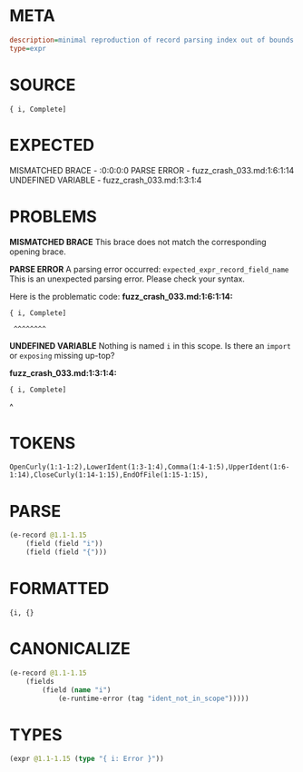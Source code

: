 # META
~~~ini
description=minimal reproduction of record parsing index out of bounds crash
type=expr
~~~
# SOURCE
~~~roc
{ i, Complete]
~~~
# EXPECTED
MISMATCHED BRACE - :0:0:0:0
PARSE ERROR - fuzz_crash_033.md:1:6:1:14
UNDEFINED VARIABLE - fuzz_crash_033.md:1:3:1:4
# PROBLEMS
**MISMATCHED BRACE**
This brace does not match the corresponding opening brace.

**PARSE ERROR**
A parsing error occurred: `expected_expr_record_field_name`
This is an unexpected parsing error. Please check your syntax.

Here is the problematic code:
**fuzz_crash_033.md:1:6:1:14:**
```roc
{ i, Complete]
```
     ^^^^^^^^


**UNDEFINED VARIABLE**
Nothing is named `i` in this scope.
Is there an `import` or `exposing` missing up-top?

**fuzz_crash_033.md:1:3:1:4:**
```roc
{ i, Complete]
```
  ^


# TOKENS
~~~zig
OpenCurly(1:1-1:2),LowerIdent(1:3-1:4),Comma(1:4-1:5),UpperIdent(1:6-1:14),CloseCurly(1:14-1:15),EndOfFile(1:15-1:15),
~~~
# PARSE
~~~clojure
(e-record @1.1-1.15
	(field (field "i"))
	(field (field "{")))
~~~
# FORMATTED
~~~roc
{i, {}
~~~
# CANONICALIZE
~~~clojure
(e-record @1.1-1.15
	(fields
		(field (name "i")
			(e-runtime-error (tag "ident_not_in_scope")))))
~~~
# TYPES
~~~clojure
(expr @1.1-1.15 (type "{ i: Error }"))
~~~
